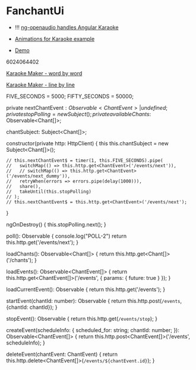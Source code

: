 # FanchantUi

- !!! [ng-openaudio handles Angular Karaoke](https://www.npmjs.com/package/ng-openaudio)

- [Animations for Karaoke example](https://medium.com/angularwave/rxjs-challenge-09-karaoke-subtitles-39cc5c133746)
- [Demo](https://jamigo.app/custom/LZdhtPriojIoY0X38M3w)

6024064402

[Karaoke Maker - word by word](https://stage.elsdoerfer.com/elrcmaker/#)

[Karaoke Maker - line by line](https://lrc-maker.github.io/#/synchronizer/)


FIVE_SECONDS = 5000;
FIFTY_SECONDS = 50000;

private nextChantEvent$: Observable<ChantEvent> | undefined;
private stopPolling = new Subject();
private availableChants$: Observable<Chant[]>;

chantSubject: Subject<Chant[]>;

constructor(private http: HttpClient) {
this
this.chantSubject = new Subject<Chant[]>();

    // this.nextChantEvent$ = timer(1, this.FIVE_SECONDS).pipe(
    //   switchMap(() => this.http.get<ChantEvent>('/events/next')),
    //   // switchMap(() => this.http.get<ChantEvent>('/events/next_dummy')),
    //   retryWhen(errors => errors.pipe(delay(1000))),
    //   share(),
    //   takeUntil(this.stopPolling)
    // );
    // this.nextChantEvent$ = this.http.get<ChantEvent>('/events/next');
}

ngOnDestroy() {
this.stopPolling.next();
}

poll(): Observable<ChantEvent> {
console.log("POLL-2")
return this.http.get<ChantEvent>('/events/next');
}

loadChants(): Observable<Chant[]> {
return this.http.get<Chant[]>('/chants');
}

loadEvents(): Observable<ChantEvent[]> {
return this.http.get<ChantEvent[]>('/events', {
params: { future: true }
});
}

loadCurrentEvent(): Observable<ChantEvent> {
return this.http.get<ChantEvent>('/events');
}

startEvent(chantId: number): Observable<ChantEvent> {
return this.http.post<ChantEvent>(`/events`, {chantId: chantId});
}

stopEvent(): Observable<ChantEvent> {
return this.http.get<ChantEvent>(`/events/stop`);
}

createEvent(scheduleInfo: { scheduled_for: string; chantId: number; }): Observable<ChantEvent[]> {
return this.http.post<ChantEvent[]>('/events', scheduleInfo);
}

deleteEvent(chantEvent: ChantEvent) {
return this.http.delete<ChantEvent[]>(`/events/${chantEvent.id}`);
}
